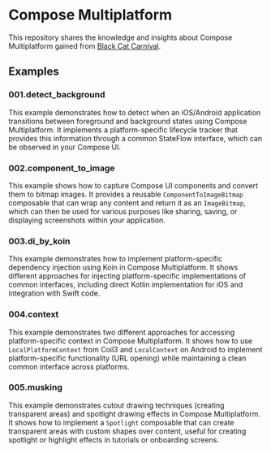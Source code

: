 # Compose Multiplatform

This repository shares the knowledge and insights about Compose Multiplatform gained from [Black Cat Carnival](https://bcc.cc).

## Examples

### 001.detect_background

This example demonstrates how to detect when an iOS/Android application transitions between foreground and background states using Compose Multiplatform. It implements a platform-specific lifecycle tracker that provides this information through a common StateFlow interface, which can be observed in your Compose UI.

### 002.component_to_image

This example shows how to capture Compose UI components and convert them to bitmap images. It provides a reusable `ComponentToImageBitmap` composable that can wrap any content and return it as an `ImageBitmap`, which can then be used for various purposes like sharing, saving, or displaying screenshots within your application.

### 003.di_by_koin

This example demonstrates how to implement platform-specific dependency injection using Koin in Compose Multiplatform. It shows different approaches for injecting platform-specific implementations of common interfaces, including direct Kotlin implementation for iOS and integration with Swift code.

### 004.context

This example demonstrates two different approaches for accessing platform-specific context in Compose Multiplatform. It shows how to use `LocalPlatformContext` from Coil3 and `LocalContext` on Android to implement platform-specific functionality (URL opening) while maintaining a clean common interface across platforms.

### 005.musking

This example demonstrates cutout drawing techniques (creating transparent areas) and spotlight drawing effects in Compose Multiplatform. It shows how to implement a `Spotlight` composable that can create transparent areas with custom shapes over content, useful for creating spotlight or highlight effects in tutorials or onboarding screens.
